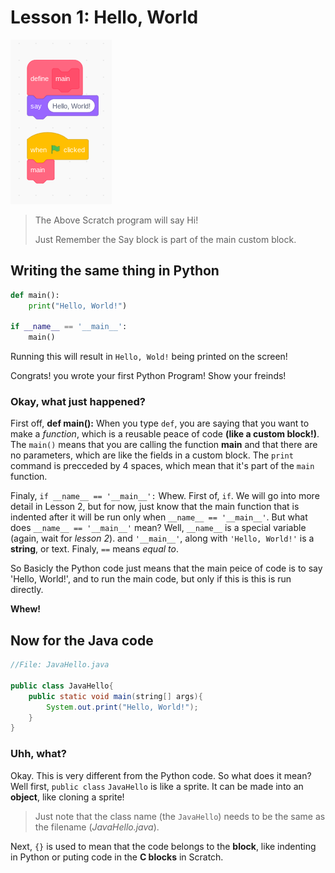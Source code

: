 
# Lesson 1: Hello, World

![A Scratch program](Lesson1/ScratchHello.png  "Make sure to put the say in a custom block")
>The Above Scratch program will say Hi!
>
>Just Remember the Say block is part of the main custom block.

## Writing the same thing in Python

```python
def main():
    print("Hello, World!")

if __name__ == '__main__':
    main()
```

Running this will result in `Hello, Wold!` being printed on the screen!

 Congrats! you wrote your first Python Program! Show your freinds!

### Okay, what just happened?

First off, **def main():**
When you type `def`, you are saying that you want to make a *function*, which is a reusable peace of code **(like a custom block!)**. The `main()` means that you are calling the function **main** and that there are no parameters, which are like the fields in a custom block.
The `print` command is precceded by 4 spaces, which mean that it's part of the `main` function.

Finaly, `if __name__ == '__main__':` Whew. First of, `if`. We will go into more detail in Lesson 2, but for now, just know that the main function that is indented after it will be run only when `__name__ == '__main__'`. But what does `__name__ == '__main__'` mean? Well, `__name__` is a special variable (again, wait for *lesson 2*). and `'__main__'`, along with `'Hello, World!'` is a **string**, or text. Finaly, `==` means *equal to*.

So Basicly the Python code just means that the main peice of code is to say 'Hello, World!', and to run the main code, but only if this is this is run directly.

**Whew!**

## Now for the Java code

```java
//File: JavaHello.java

public class JavaHello{
    public static void main(string[] args){
        System.out.print("Hello, World!");
    }
}
```

### Uhh, what?

Okay. This is very different from the Python code. So what does it mean? Well first, `public class` `JavaHello` is like a sprite. It can be made into an **object**, like cloning a sprite!
>Just note that the class name (the `JavaHello`) needs to be the same as the filename (*JavaHello.java*).

Next, `{}` is used to mean that the code belongs to the **block**, like indenting in Python or puting code in the **C blocks** in Scratch.

